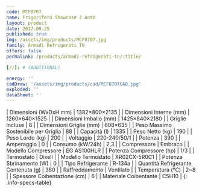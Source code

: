 ```yaml
---
code: MCF8707
name: Frigorifero Showcase 2 Ante
layout: product
date: 2017-09-25
published: true
img: /assets/img/products/MCF8707.jpg
family: Armadi Refrigerati TN
offers: false
permalink: /products/armadi-refrigerati-tn/:title/

[//]: # (ADDITIONAL)

energy: ''
cadDraw: '/assets/img/products/cad/MCF8707CAD.jpg'
exploded: ''
dataSheet: ''
---
```



| Dimensioni (WxDxH mm) | 1382×800×2135 |
| Dimensioni Interne (mm) | 1260×640×1525 |
| Dimensioni Imballo (mm) | 1425×840×2180 |
| Griglie Incluse | 8 |
| Dimensioni Griglie (mm) | 608×635 |
| Peso Massimo Sostenibile per Griglia | 88 |
| Capacità (l) | 1335 |
| Peso Netto (kg) | 190 |
| Peso Lordo (kg) | 200 |
| Voltaggio | 220-240/50/1 |
| Potenza | 390 |
| Amperaggio | 0 |
| Consumo (kW/24h) | 2,3 |
| Compressore | Embraco |
| Modello Compressore | EG AS100HLR |
| Potenza Compressore (hp) | 1/3 |
| Termostato | Dixell |
| Modello Termostato | XR02CX-5R0C1 |
| Potenza Sbrinamento (W) | 0 |
| Tipo Refrigerante | R-134a |
| Quantità Refrigerante Contenuta (g) | 380 |
| Raffreddamento | Ventilato |
| Temperatura (°C) | 2~8 |
| Spessore Coibentazione (cm) | 6 |
| Materiale Coibentante | C5H10 |
{: .info-specs-table}
